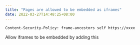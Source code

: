 ```yaml
---
title: "Pages are allowed to be embedded as iframes"
date: 2022-03-27T14:48:25+08:00
---
```


```shell
Content-Security-Policy: frame-ancestors self https://xxxx
```

Allow iframes to be embedded by adding this
